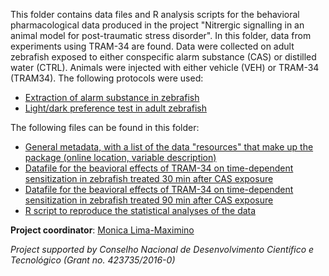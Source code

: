 This folder contains data files and R analysis scripts for the behavioral pharmacological data produced in the project "Nitrergic signalling in an animal model for post-traumatic stress disorder". In this folder, data from experiments using TRAM-34 are found. Data were collected on adult zebrafish exposed to either conspecific alarm substance (CAS) or distilled water (CTRL). Animals were injected with either vehicle (VEH) or TRAM-34 (TRAM34). The following protocols were used:
* [Extraction of alarm substance in zebrafish](https://www.protocols.io/view/extraction-of-alarm-substance-in-zebrafish-14egnxzjml5d/v1)
* [Light/dark preference test in adult zebrafish](https://www.protocols.io/view/light-dark-preference-test-for-adult-zebrafish-dan-bp2l65yzgqe5/v1)


The following files can be found in this folder:
* [General metadata, with a list of the data "resources" that make up the package (online location, variable description)](https://github.com/lanec-unifesspa/no-ptsd/blob/main/behavior/TRAM/datapackage.json)
* [Datafile for the beavioral effects of TRAM-34 on time-dependent sensitization in zebrafish treated 30 min after CAS exposure](https://github.com/lanec-unifesspa/no-ptsd/blob/main/behavior/TRAM/TRAM34_30.csv)
* [Datafile for the beavioral effects of TRAM-34 on time-dependent sensitization in zebrafish treated 90 min after CAS exposure](https://github.com/lanec-unifesspa/no-ptsd/blob/main/behavior/TRAM/TRAM34_90.csv)
* [R script to reproduce the statistical analyses of the data](https://github.com/lanec-unifesspa/no-ptsd/blob/main/behavior/TRAM/behavpharmTRAM34.R) 

**Project coordinator**: [Monica Lima-Maximino](https://orcid.org/0000-0002-9816-3443)

*Project supported by Conselho Nacional de Desenvolvimento Científico e Tecnológico (Grant no. 423735/2016-0)*
